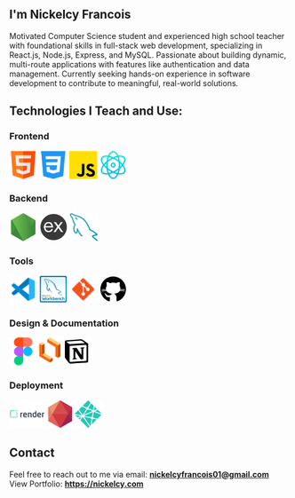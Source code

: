 ## I'm Nickelcy Francois

Motivated Computer Science student and experienced high school teacher with foundational skills in full-stack web development, specializing in React.js, Node.js, Express, and MySQL. Passionate about building dynamic, multi-route applications with features like authentication and data management. Currently seeking hands-on experience in software development to contribute to meaningful, real-world solutions.

## Technologies I Teach and Use:
### Frontend
<div>
    <img src="Images/html.png" height="50" title="HTML">
    <img src="Images/css.png" height="50" title="CSS">
    <img src="Images/js.png" height="50" title="JavaScript">
    <img src="Images/react-js.png" height="50" title="React.js">
</div>


### Backend 
<div>
    <img src="Images/node-js.png" height="50" title="Node.js">
    <img src="Images/express-js.png" height="50" title="Express.js">
    <img src="Images/mysql.png" height="50" title="MySQL">
</div>

### Tools
<div>
    <img src="Images/vscode.png" height="50" title="VsCode">
    <img src="Images/workbench.png" height="50" title="MySQL Workbench">
    <img src="Images/git.png" height="50" title="Git">
    <img src="Images/github.png" height="50" title="Github">

</div>

### Design & Documentation
<div>
    <img src="Images/figma.png" height="50" title="Figma">
    <img src="Images/lucid.png" height="50" title="LucidChart">
    <img src="Images/notion.png" height="50" title="Notion">
</div>

### Deployment
<div>
    <img src="Images/render.png" height="50" title="Render">
    <img src="Images/clever-cloud.png" height="50" title="CleverCloud">
    <img src="Images/netlify.png" height="50" title="Netlify">
</div>

## Contact
Feel free to reach out to me via email: **nickelcyfrancois01@gmail.com**
<br />
View Portfolio: **https://nickelcy.com**
